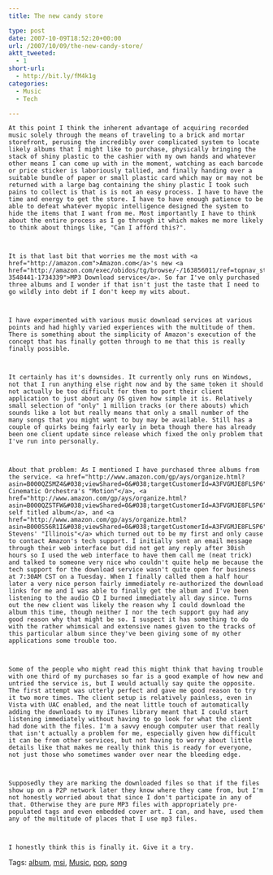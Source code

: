 ```yaml
---
title: The new candy store

type: post
date: 2007-10-09T18:52:20+00:00
url: /2007/10/09/the-new-candy-store/
aktt_tweeted:
  - 1
short-url:
  - http://bit.ly/fM4k1g
categories:
  - Music
  - Tech

---
```

<div class='microid-mailto+http:sha1:352c5eea9b601ef626a38654aa00d9785ef2c50d'>
  
    At this point I think the inherent advantage of acquiring recorded music solely through the means of traveling to a brick and mortar storefront, perusing the incredibly over complicated system to locate likely albums that I might like to purchase, physically bringing the stack of shiny plastic to the cashier with my own hands and whatever other means I can come up with in the moment, watching as each barcode or price sticker is laboriously tallied, and finally handing over a suitable bundle of paper or small plastic card which may or may not be returned with a large bag containing the shiny plastic I took such pains to collect is that is is not an easy process. I have to have the time and energy to get the store. I have to have enough patience to be able to defeat whatever myopic intelligence designed the system to hide the items that I want from me. Most importantly I have to think about the entire process as I go through it which makes me more likely to think about things like, "Can I afford this?".
  
  
  
    It is that last bit that worries me the most with <a href="http://amazon.com">Amazon.com</a>'s new <a href="http://amazon.com/exec/obidos/tg/browse/-/163856011/ref=topnav_storetab_dmusic/104-3548441-1734339">MP3 Download service</a>. So far I've only purchased three albums and I wonder if that isn't just the taste that I need to go wildly into debt if I don't keep my wits about.
  
  
  
    I have experimented with various music download services at various points and had highly varied experiences with the multitude of them. There is something about the simplicity of Amazon's execution of the concept that has finally gotten through to me that this is really finally possible.
  
  
  
    It certainly has it's downsides. It currently only runs on Windows, not that I run anything else right now and by the same token it should not actually be too difficult for them to port their client application to just about any OS given how simple it is. Relatively small selection of "only" 1 million tracks (or there abouts) which sounds like a lot but really means that only a small number of the many songs that you might want to buy may be available. Still has a couple of quirks being fairly early in beta though there has already been one client update since release which fixed the only problem that I've run into personally.
  
  
  
    About that problem: As I mentioned I have purchased three albums from the service. <a href="http://www.amazon.com/gp/ays/organize.html?asin=B000QZSMZ4&#038;viewShared=0&#038;targetCustomerId=A3FVGMJE8FLSP6">The Cinematic Orchestra's "Motion"</a>, <a href="http://www.amazon.com/gp/ays/organize.html?asin=B000QZSTFW&#038;viewShared=0&#038;targetCustomerId=A3FVGMJE8FLSP6">Skalpel's self titled album</a>, and <a href="http://www.amazon.com/gp/ays/organize.html?asin=B000S56R1I&#038;viewShared=0&#038;targetCustomerId=A3FVGMJE8FLSP6">Sufjan Stevens' "Illinois"</a> which turned out to be my first and only cause to contact Amazon's tech support. I initially sent an email message through their web interface but did not get any reply after 30ish hours so I used the web interface to have them call me (neat trick) and talked to someone very nice who couldn't quite help me because the tech support for the download service wasn't quite open for business at 7:30AM CST on a Tuesday. When I finally called them a half hour later a very nice person fairly immediately re-authorized the download links for me and I was able to finally get the album and I've been listening to the audio CD I burned immediately all day since. Turns out the new client was likely the reason why I could download the album this time, though neither I nor the tech support guy had any good reason why that might be so. I suspect it has something to do with the rather whimsical and extensive names given to the tracks of this particular album since they've been giving some of my other applications some trouble too.
  
  
  
    Some of the people who might read this might think that having trouble with one third of my purchases so far is a good example of how new and untried the service is, but I would actually say quite the opposite. The first attempt was utterly perfect and gave me good reason to try it two more times. The client setup is relatively painless, even in Vista with UAC enabled, and the neat little touch of automatically adding the downloads to my iTunes library meant that I could start listening immediately without having to go look for what the client had done with the files. I'm a savvy enough computer user that really that isn't actually a problem for me, especially given how difficult it can be from other services, but not having to worry about little details like that makes me really think this is ready for everyone, not just those who sometimes wander over near the bleeding edge.
  
  
  
    Supposedly they are marking the downloaded files so that if the files show up on a P2P network later they know where they came from, but I'm not honestly worried about that since I don't participate in any of that. Otherwise they are pure MP3 files with appropriately pre-populated tags and even embedded cover art. I can, and have, used them any of the multitude of places that I use mp3 files.
  
  
  
    I honestly think this is finally it. Give it a try.
  
</div>

<div class="st-post-tags">
  Tags: <a href="http://www.cavort.org/tag/album/" title="album" rel="tag">album</a>, <a href="http://www.cavort.org/tag/msi/" title="msi" rel="tag">msi</a>, <a href="http://www.cavort.org/tag/music/" title="Music" rel="tag">Music</a>, <a href="http://www.cavort.org/tag/pop/" title="pop" rel="tag">pop</a>, <a href="http://www.cavort.org/tag/song/" title="song" rel="tag">song</a><br />
</div>